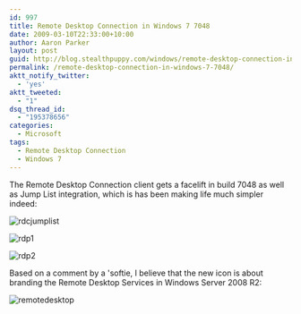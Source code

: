 ```yaml
---
id: 997
title: Remote Desktop Connection in Windows 7 7048
date: 2009-03-10T22:33:00+10:00
author: Aaron Parker
layout: post
guid: http://blog.stealthpuppy.com/windows/remote-desktop-connection-in-windows-7-7048
permalink: /remote-desktop-connection-in-windows-7-7048/
aktt_notify_twitter:
  - 'yes'
aktt_tweeted:
  - "1"
dsq_thread_id:
  - "195378656"
categories:
  - Microsoft
tags:
  - Remote Desktop Connection
  - Windows 7
---
```

The Remote Desktop Connection client gets a facelift in build 7048 as well as Jump List integration, which is has been making life much simpler indeed:

![rdcjumplist]({{site.baseurl}}/media/2009/03/rdcjumplist.png)

![rdp1]({{site.baseurl}}/media/2009/03/rdp1.png)

![rdp2]({{site.baseurl}}/media/2009/03/rdp2.png)

Based on a comment by a 'softie, I believe that the new icon is about branding the Remote Desktop Services in Windows Server 2008 R2:

![remotedesktop]({{site.baseurl}}/media/2009/03/remotedesktop.png)
